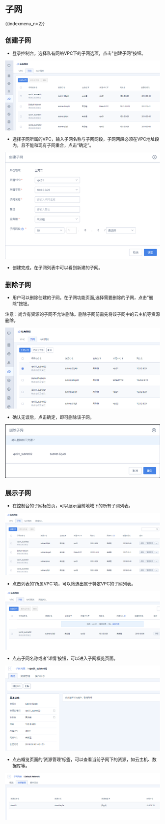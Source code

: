 # 子网

{{indexmenu_n>2}}

## 创建子网

-  登录控制台，选择私有网络VPC下的子网选项，点击"创建子网"按钮。

![image](/images/guide/create_subnet01.png)

-  选择子网所属的VPC，输入子网名称与子网网段，子网网段必须在VPC地址段内，且不能和现有子网重合，点击“确定”。

![image](/images/guide/create_subnet02.png)

-  创建完成，在子网列表中可以看到新建的子网。

## 删除子网

-  用户可以删除创建的子网。在子网功能页面,选择需要删除的子网，点击"删除"按钮。

注意：尚含有资源的子网不允许删除。删除子网前需先将该子网中的云主机等资源删除。

![image](/images/guide/delete_subnet01.png)

-  确认无误后，点击确定，即可删除该子网。

![image](/images/guide/delete_subnet02.png)

## 展示子网

-  在控制台的子网标签页，可以展示当前地域下的所有子网列表。

![image](/images/guide/list_subnet01.png)

-  点击列表的‘所属VPC’项，可以筛选出属于特定VPC的子网列表。

![image](/images/guide/list_subnet02.png)

-  点击子网名称或者‘详情’按钮，可以进入子网概览页面。

![image](/images/guide/list_subnet03.png)

-  点击概览页面的‘资源管理’标签，可以查看当前子网下的资源，如云主机、数据库等。

![image](/images/guide/list_subnet04.png)
